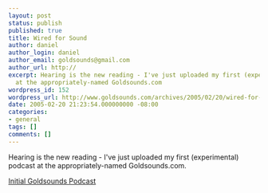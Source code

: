 ```yaml
---
layout: post
status: publish
published: true
title: Wired for Sound
author: daniel
author_login: daniel
author_email: goldsounds@gmail.com
author_url: http://
excerpt: Hearing is the new reading - I've just uploaded my first (experimental) podcast
  at the appropriately-named Goldsounds.com
wordpress_id: 152
wordpress_url: http://www.goldsounds.com/archives/2005/02/20/wired-for-sound/
date: 2005-02-20 21:23:54.000000000 -08:00
categories:
- general
tags: []
comments: []
---
```

Hearing is the new reading - I've just uploaded my first (experimental) podcast at the appropriately-named Goldsounds.com.

<a href='http://www.goldsounds.com/uploads/gs_20050220.mp3' title='Initial Goldsounds Podcast'>Initial Goldsounds Podcast</a>
